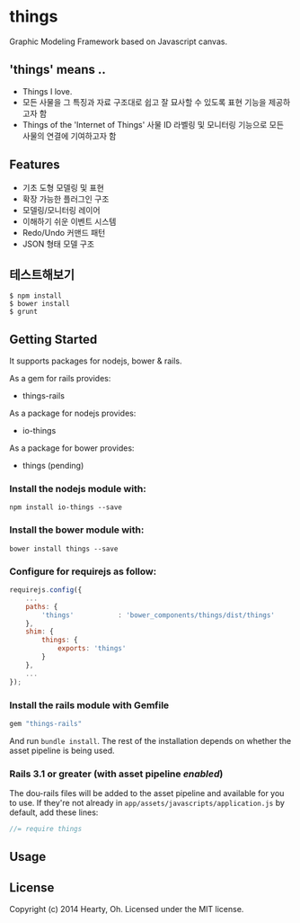 things
======

Graphic Modeling Framework based on Javascript canvas.

## 'things' means ..
 * Things I love.
 * 모든 사물을 그 특징과 자료 구조대로 쉽고 잘 묘사할 수 있도록 표현 기능을 제공하고자 함
 * Things of the 'Internet of Things' 사물 ID 라벨링 및 모니터링 기능으로 모든 사물의 연결에 기여하고자 함

## Features
 * 기초 도형 모델링 및 표현
 * 확장 가능한 플러그인 구조
 * 모델링/모니터링 레이어
 * 이해하기 쉬운 이벤트 시스템
 * Redo/Undo 커맨드 패턴
 * JSON 형태 모델 구조

## 테스트해보기

```
$ npm install
$ bower install
$ grunt
```

## Getting Started
It supports packages for nodejs, bower & rails.

As a gem for rails provides:

  * things-rails

As a package for nodejs provides:

  * io-things

As a package for bower provides:

  * things (pending)

### Install the nodejs module with:
`npm install io-things --save`

### Install the bower module with:
`bower install things --save`

### Configure for requirejs as follow:

```js
requirejs.config({
	...
	paths: {
		'things'           : 'bower_components/things/dist/things'
	},
	shim: {
		things: {
			exports: 'things'
		}
	},
	...
});
```

### Install the rails module with Gemfile

```ruby
gem "things-rails"
```

And run `bundle install`. The rest of the installation depends on
whether the asset pipeline is being used.

### Rails 3.1 or greater (with asset pipeline *enabled*)

The dou-rails files will be added to the asset pipeline and available for you to use. If they're not already in `app/assets/javascripts/application.js` by default, add these lines:

```js
//= require things
```

## Usage


## License
Copyright (c) 2014 Hearty, Oh. Licensed under the MIT license.
